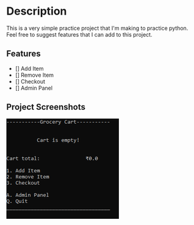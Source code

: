 # Description

This is a very simple practice project that I'm making to practice python.  
Feel free to suggest features that I can add to this project.

## Features

- [] Add Item
- [] Remove Item
- [] Checkout
- [] Admin Panel

## Project Screenshots
![Alt text](Images/main_menu.PNG "Main Manu")